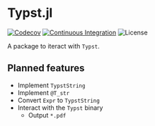 
# Typst.jl

[![Codecov](https://codecov.io/gh/jakobjpeters/PAQ.jl/branch/main/graph/badge.svg?token=XFWU66WSD7)](https://codecov.io/gh/jakobjpeters/Typst.jl)
[![Continuous Integration](https://github.com/jakobjpeters/PAQ.jl/workflows/Continuous%20Integration/badge.svg)](https://github.com/jakobjpeters/Typst.jl/actions/continuous_integration.yml)
![License](https://img.shields.io/github/license/jakobjpeters/PAQ.jl)

A package to iteract with `Typst`.

## Planned features

- Implement `TypstString`
- Implement `@T_str`
- Convert `Expr` to `TypstString`
- Interact with the `Typst` binary
    - Output `*.pdf`
